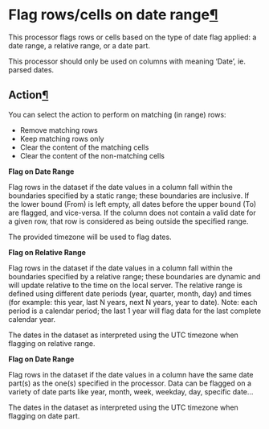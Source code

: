 Flag rows/cells on date range[¶](#flag-rows-cells-on-date-range "Permalink to this heading")
============================================================================================


This processor flags rows or cells based on the type of date flag applied: a date range, a relative range, or a date part.


This processor should only be used on columns with meaning ‘Date’, ie. parsed dates.



Action[¶](#action "Permalink to this heading")
----------------------------------------------


You can select the action to perform on matching (in range) rows:


* Remove matching rows
* Keep matching rows only
* Clear the content of the matching cells
* Clear the content of the non\-matching cells


**Flag on Date Range**


Flag rows in the dataset if the date values in a column fall within the boundaries specified by a static
range; these boundaries are inclusive. If the lower bound (From) is left empty, all dates before the upper
bound (To) are flagged, and vice\-versa. If the column does not contain a valid date for a given row, that
row is considered as being outside the specified range.


The provided timezone will be used to flag dates.


**Flag on Relative Range**


Flag rows in the dataset if the date values in a column fall within the boundaries specified by a relative
range; these boundaries are dynamic and will update relative to the time on the local server. The relative
range is defined using different date periods (year, quarter, month, day) and times (for example: this year,
last N years, next N years, year to date). Note: each period is a calendar period; the last 1 year will flag
data for the last complete calendar year.


The dates in the dataset as interpreted using the UTC timezone when flagging on relative range.


**Flag on Date Range**


Flag rows in the dataset if the date values in a column have the same date part(s) as the one(s) specified
in the processor. Data can be flagged on a variety of date parts like year, month, week, weekday, day, specific
date…


The dates in the dataset as interpreted using the UTC timezone when flagging on date part.